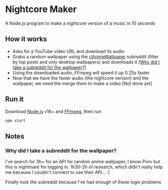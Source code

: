 # Nightcore Maker

A Node.js program to make a nightcore version of a music in 10 seconds

## How it works

* Asks for a YouTube video URL and download its audio
* Grabs a random wallpaper using the [r/AnimeWallpaper](https://www.reddit.com/r/AnimeWallpaper) subreddit (filter by top posts and only desktop wallpapers) and downloads it [[Why did I take a subreddit for the wallpaper?](#wallpaper)]
* Using the downloaded audio, FFmpeg will speed it up 0.25x faster
* Now that we have the faster audio (the nightcore version) and the wallpaper, we need the merge them to make a video [Not done yet]

## Run it

Download [Node.js](https://nodejs.org/en/) v16+ and [FFmpeg](https://ffmpeg.org/download.html), then run:

```bash
npm start
```

## Notes

### Why did I take a subreddit for the wallpaper?

I've search for 3h+ for an API for random anime wallpaper, I know Pixiv but this is nightmare for logging in. 1h30-2h of research, which didn't really help me because I couldn't connect to use their API... :|

Finally took the subreddit because I've had enough of these login problems